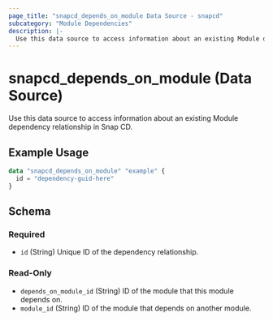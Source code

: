 ```yaml
---
page_title: "snapcd_depends_on_module Data Source - snapcd"
subcategory: "Module Dependencies"
description: |-
  Use this data source to access information about an existing Module dependency relationship in Snap CD.
---
```


# snapcd_depends_on_module (Data Source)

Use this data source to access information about an existing Module dependency relationship in Snap CD.


## Example Usage

```terraform
data "snapcd_depends_on_module" "example" {
  id = "dependency-guid-here"
}
```

<!-- schema generated by tfplugindocs -->
## Schema

### Required

- `id` (String) Unique ID of the dependency relationship.

### Read-Only

- `depends_on_module_id` (String) ID of the module that this module depends on.
- `module_id` (String) ID of the module that depends on another module.
